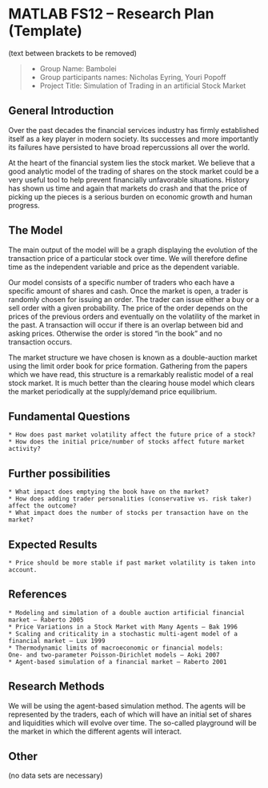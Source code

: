 # MATLAB FS12 – Research Plan (Template)
(text between brackets to be removed)

> * Group Name: Bambolei
> * Group participants names: Nicholas Eyring, Youri Popoff
> * Project Title: Simulation of Trading in an artificial Stock Market


## General Introduction

Over the past decades the financial services industry has firmly established itself as a key player in modern society.
Its successes and more importantly its failures have persisted to have broad repercussions all over the world.

At the heart of the financial system lies the stock market.
We believe that a good analytic model of the trading of shares on the stock market could be a very useful tool to help prevent financially unfavorable situations.
History has shown us time and again that markets do crash and that the price of picking up the pieces is a serious burden on economic growth and human progress.


## The Model

The main output of the model will be a graph displaying the evolution of the transaction price of a particular stock over time.
We will therefore define time as the independent variable and price as the dependent variable.

Our model consists of a specific number of traders who each have a specific amount of shares and cash.
Once the market is open, a trader is randomly chosen for issuing an order. The trader can issue either a buy or a sell order with a given probability.
The price of the order depends on the prices of the previous orders and eventually on the volatility of the market in the past.
A transaction will occur if there is an overlap between bid and asking prices. Otherwise the order is stored “in the book” and no transaction occurs.

The market structure we have chosen is known as a double-auction market using the limit order book for price formation.
Gathering from the papers which we have read, this structure is a remarkably realistic model of a real stock market.
It is much better than the clearing house model which clears the market periodically at the supply/demand price equilibrium.


## Fundamental Questions

	* How does past market volatility affect the future price of a stock?
	* How does the initial price/number of stocks affect future market activity?
	
	
## Further possibilities

	* What impact does emptying the book have on the market?
	* How does adding trader personalities (conservative vs. risk taker) affect the outcome?
	* What impact does the number of stocks per transaction have on the market?
	

## Expected Results

	* Price should be more stable if past market volatility is taken into account.
	

## References 

	* Modeling and simulation of a double auction artificial financial market – Raberto 2005
	* Price Variations in a Stock Market with Many Agents – Bak 1996
	* Scaling and criticality in a stochastic multi-agent model of a financial market – Lux 1999
	* Thermodynamic limits of macroeconomic or financial models:
	One- and two-parameter Poisson-Dirichlet models – Aoki 2007
	* Agent-based simulation of a financial market – Raberto 2001
	

## Research Methods

We will be using the agent-based simulation method.
The agents will be represented by the traders, each of which will have an initial set of shares and liquidities which will evolve over time.
The so-called playground will be the market in which the different agents will interact.


## Other

(no data sets are necessary)
